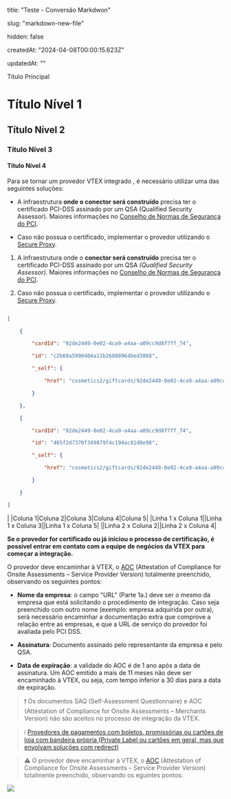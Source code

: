 title: "Teste - Conversão Markdwon"

slug: "markdown-new-file"

hidden: false

createdAt: "2024-04-08T00:00:15.623Z"

updatedAt: ""

Título Principal

# Título Nível 1

## Título Nível 2

### Título Nível 3

#### Título Nível 4

Para se tornar um provedor VTEX integrado , é necessário utilizar uma das seguintes soluções:

* A infraestrutura **onde o conector será construído** precisa ter o certificado PCI-DSS assinado por um QSA (Qualified Security Assessor). Maiores informações no [Conselho de Normas de Segurança do PCI](https://www.pcisecuritystandards.org/).

* Caso não possua o certificado, implementar o provedor utilizando o [Secure Proxy](https://developers.vtex.com/docs/guides/payments-integration-secure-proxy).

1. A infraestrutura onde o **conector será construído** precisa ter o certificado PCI-DSS assinado por um QSA *(Qualified Security Assessor)*. Maiores informações no [Conselho de Normas de Segurança do PCI](https://www.pcisecuritystandards.org/).

2. Caso não possua o certificado, implementar o provedor utilizando o [Secure Proxy](https://developers.vtex.com/docs/guides/payments-integration-secure-proxy).

```json

[

    {

        "cardId": "92de2449-0e02-4ca9-a4aa-a09cc9d8f7ff_74",

        "id": "c2b69a5990404a11b26888964bed3868",

        "_self": {

            "href": "cosmetics2/giftcards/92de2449-0e02-4ca9-a4aa-a09cc9d8f7ff_74/transactions/c2b69a5990404a11b26888964bed3868"

        }

    },

    {

        "cardId": "92de2449-0e02-4ca9-a4aa-a09cc9d8f7ff_74",

        "id": "465f2d7370f349879f4c194ac81d8e98",

        "_self": {

            "href": "cosmetics2/giftcards/92de2449-0e02-4ca9-a4aa-a09cc9d8f7ff_74/transactions/465f2d7370f349879f4c194ac81d8e98"

        }

    }

]
```

|
|Coluna 1|Coluna 2|Coluna 3|Coluna 4|Coluna 5|
|Linha 1 x Coluna 1||Linha 1 x Coluna 3||Linha 1 x Coluna 5|
||Linha 2 x Coluna 2||Linha 2 x Coluna 4|

**Se o provedor for certificado ou já iniciou o processo de certificação, é possível entrar em contato com a equipe de negócios da VTEX para começar a integração.**

O provedor deve encaminhar à VTEX, o [AOC](https://www.pcisecuritystandards.org/document_library) (Attestation of Compliance for Onsite Assessments – Service Provider Version) totalmente preenchido, observando os seguintes pontos:

* **Nome da empresa**: o campo "URL" (Parte 1a.) deve ser o mesmo da empresa que está solicitando o procedimento de integração. Caso seja preenchido com outro nome (exemplo: empresa adquirida por outra), será necessário encaminhar a documentação extra que comprove a relação entre as empresas, e que a URL de serviço do provedor foi avaliada pelo PCI DSS.

* **Assinatura**: Documento assinado pelo representante da empresa e pelo QSA.

* **Data de expiração**: a validade do AOC é de 1 ano após a data de assinatura. Um AOC emitido a mais de 11 meses não deve ser encaminhado à VTEX, ou seja, com tempo inferior a 30 dias para a data de expiração.

> ❗ Os documentos SAQ (Self-Assessment Questionnaire) e AOC (Attestation of Compliance for Onsite Assessments – Merchants Version) não são aceitos no processo de integração da VTEX.

> ℹ️ [Provedores de pagamentos com boletos, promissórias ou cartões de loja com bandeira própria (Private Label ou cartões em geral, mas que envolvam soluções com redirect)](https://help.vtex.com/pt/tutorial/payment-provider-protocol--RdsT2spdq80MMwwOeEq0m?&utm_source=autocomplete#provedores-de-pagamentos-com-boletos-promissorias-ou-cartoes-de-loja-com-bandeira-propria-private-label-ou-cartoes-em-geral-mas-que-envolvam-solucoes-com-redirect)

> ⚠️ O provedor deve encaminhar à VTEX, o [AOC](https://www.pcisecuritystandards.org/document_library) (Attestation of Compliance for Onsite Assessments – Service Provider Version) totalmente preenchido, observando os eguintes pontos:

![](https://raw.githubusercontent.com/vtexdocs/.jpg)